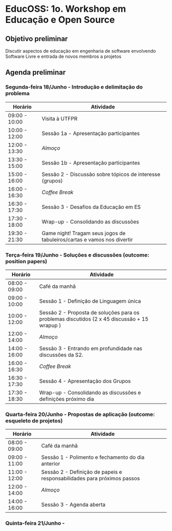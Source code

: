# EducOSS: 1o. Workshop em Educação e Open Source

## Objetivo preliminar
Discutir aspectos de educação em engenharia de software envolvendo Software Livre e entrada de novos membros a projetos

## Agenda preliminar

### Segunda-feira 18/Junho - Introdução e delimitação do problema

| Horário         | Atividade                     |
|-----------------|--------------------------     |
| 09:00 - 10:00   | Visita à UTFPR                |
| 10:00 - 12:00   | Sessão 1a - Apresentação participantes
| 12:00 - 13:30   | *Almoço*                      |
| 13:30 - 15:00   | Sessão 1b - Apresentação participantes    |
| 15:00 - 16:00   | Sessão 2 - Discussão sobre tópicos de interesse (grupos) |
| 16:00 - 16:30   | *Coffee Break* |
| 16:30 - 17:30   | Sessão 3 - Desafios da Educação em ES| 
| 17:30 - 18:00   | Wrap-up - Consolidando as discussões |
| 19:30 - 21:30   | Game night! Tragam seus jogos de tabuleiros/cartas e vamos nos divertir |

### Terça-feira 19/Junho - Soluções e discussões (outcome: position papers)

| Horário         | Atividade                    |
|-----------------|--------------------------    |
| 08:00 - 09:00   | Café da manhã                |
| 09:00 - 10:00   | Sessão 1 - Definição de Linguagem única |
| 10:00 - 12:00   | Sessão 2 - Proposta de soluções para os problemas discutidos (2 x 45 discussão + 15 wrapup ) |
| 12:00 - 14:00   | *Almoço*                      |
| 14:00 - 16:00   | Sessão 3 - Entrando em profundidade nas discussões da S2.   |
| 16:00 - 16:30   | *Coffee Break* |
| 16:30 - 17:30   | Sessão 4 - Apresentação dos Grupos | 
| 17:30 - 18:30   | Wrap-up - Consolidando as discussões e definições próximo dia |

### Quarta-feira 20/Junho - Propostas de aplicação (outcome: esqueleto de projetos)

| Horário         | Atividade                |
|-----------------|--------------------------|
| 08:00 - 09:00   | Café da manhã            |
| 09:00 - 11:00   | Sessão 1 - Polimento e fechamento do dia anterior | 
| 11:00 - 12:00   | Sessão 2 - Definição de papeis e responsabilidades para próximos passos | 
| 12:00 - 14:00   | *Almoço*                 |
| 14:00 - 16:00   | Sessão 3 - Agenda aberta |

### Quinta-feira 21/Junho - 


